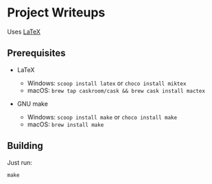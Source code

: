 [Wikibook-LaTeX]: https://en.wikibooks.org/wiki/LaTeX

# Project Writeups

Uses [LaTeX][Wikibook-LaTeX]

## Prerequisites

- LaTeX

  - Windows: `scoop install latex` or `choco install miktex`
  - macOS: `brew tap caskroom/cask && brew cask install mactex`

- GNU make

  - Windows: `scoop install make` or `choco install make`
  - macOS: `brew install make`

## Building

Just run:

    make
